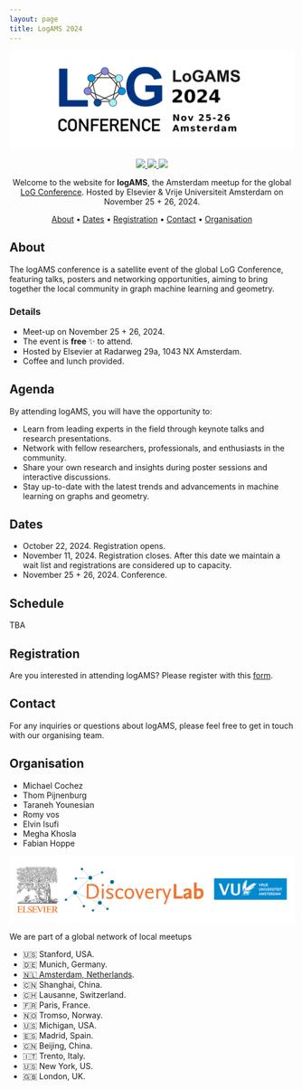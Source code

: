 ```yaml
---
layout: page
title: LogAMS 2024
---
```


<p align="center">
    <img src="./img/logAMS2024.jpg" alt="logAMS banner" width="800px"/>
</p>

<p align="center">
<a href="https://logconference.org">
    <img src="https://img.shields.io/badge/👩‍💻_LOG_Conference_-Meetup-blue">
</a>
<a href="https://maps.app.goo.gl/8tT9rKREhpkXakK77">
    <img src="https://img.shields.io/badge/📍_Location-Amsterdam_NL-blue">
</a>
<img src="https://img.shields.io/badge/🗓️_Date_-November_25+26-blue">
</p>


<p align="center">
Welcome to the website for <strong>logAMS</strong>, the Amsterdam meetup for the global <a href="https://logconference.org">LoG Conference</a>. Hosted by Elsevier & Vrije Universiteit Amsterdam on November 25 + 26, 2024.
</p>


<p align="center">
  <a href="#about">About</a> •
  <a href="#dates">Dates</a> •
  <a href="#registration">Registration</a> •
  <a href="#contact">Contact</a> •
  <a href="#organisation">Organisation</a>
</p>


## About

The logAMS conference is a satellite event of the global LoG Conference, featuring talks, posters and networking opportunities, aiming to bring together the local community in graph machine learning and geometry.


### Details

* Meet-up on November 25 + 26, 2024.
* The event is **free** ✨ to attend.
* Hosted by Elsevier at Radarweg 29a, 1043 NX Amsterdam. 
* Coffee and lunch provided.



## Agenda

By attending logAMS, you will have the opportunity to:
* Learn from leading experts in the field through keynote talks and research presentations. 
* Network with fellow researchers, professionals, and enthusiasts in the community. 
* Share your own research and insights during poster sessions and interactive discussions. 
* Stay up-to-date with the latest trends and advancements in machine learning on graphs and geometry.


## Dates

* October 22, 2024. Registration opens.
* November 11, 2024. Registration closes. After this date we maintain a wait list and registrations are considered up to capacity. 
* November 25 + 26, 2024. Conference.


## Schedule

TBA


## Registration
Are you interested in attending logAMS? Please register with this [form](https://forms.gle/ayMm93tGrwsKdqZZ8).

## Contact

For any inquiries or questions about logAMS, please feel free to get in touch with our organising team.


## Organisation ##
* Michael Cochez 
* Thom Pijnenburg
* Taraneh Younesian
* Romy vos
* Elvin Isufi
* Megha Khosla
* Fabian Hoppe


<p align="center">
    <img src="./img/logams-organisers-logo.jpg" alt="logams-organisers" width="800px"/>
</p>


We are part of a global network of local meetups

- 🇺🇸 Stanford, USA.
- 🇩🇪 Munich, Germany.
- [🇳🇱 Amsterdam, Netherlands](http://logams.github.io).
- 🇨🇳 Shanghai, China.
- 🇨🇭 Lausanne, Switzerland.
- 🇫🇷 Paris, France.
- 🇳🇴 Tromso, Norway.
- 🇺🇸 Michigan, USA.
- 🇪🇸 Madrid, Spain.
- 🇨🇳 Beijing, China.
- 🇮🇹 Trento, Italy.
- 🇺🇸 New York, US.
- 🇬🇧 London, UK.
